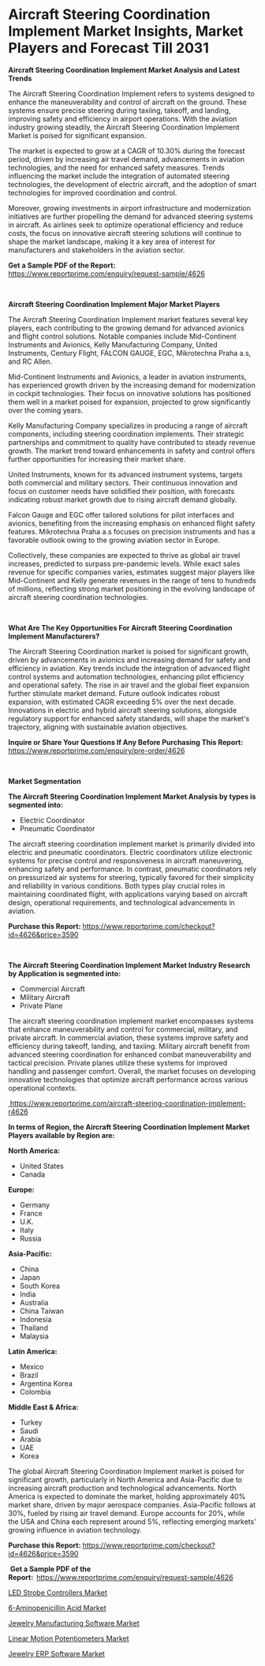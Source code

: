 <p><h1>Aircraft Steering Coordination Implement Market Insights, Market Players and Forecast Till 2031</h1></p><p><strong>Aircraft Steering Coordination Implement Market Analysis and Latest Trends</strong></p>
<p><p>The Aircraft Steering Coordination Implement refers to systems designed to enhance the maneuverability and control of aircraft on the ground. These systems ensure precise steering during taxiing, takeoff, and landing, improving safety and efficiency in airport operations. With the aviation industry growing steadily, the Aircraft Steering Coordination Implement Market is poised for significant expansion.</p><p>The market is expected to grow at a CAGR of 10.30% during the forecast period, driven by increasing air travel demand, advancements in aviation technologies, and the need for enhanced safety measures. Trends influencing the market include the integration of automated steering technologies, the development of electric aircraft, and the adoption of smart technologies for improved coordination and control. </p><p>Moreover, growing investments in airport infrastructure and modernization initiatives are further propelling the demand for advanced steering systems in aircraft. As airlines seek to optimize operational efficiency and reduce costs, the focus on innovative aircraft steering solutions will continue to shape the market landscape, making it a key area of interest for manufacturers and stakeholders in the aviation sector.</p></p>
<p><strong>Get a Sample PDF of the Report:&nbsp;</strong> <a href="https://www.reportprime.com/enquiry/request-sample/4626">https://www.reportprime.com/enquiry/request-sample/4626</a></p>
<p>&nbsp;</p>
<p><strong>Aircraft Steering Coordination Implement Major Market Players</strong></p>
<p><p>The Aircraft Steering Coordination Implement market features several key players, each contributing to the growing demand for advanced avionics and flight control solutions. Notable companies include Mid-Continent Instruments and Avionics, Kelly Manufacturing Company, United Instruments, Century Flight, FALCON GAUGE, EGC, Mikrotechna Praha a.s, and RC Allen.</p><p>Mid-Continent Instruments and Avionics, a leader in aviation instruments, has experienced growth driven by the increasing demand for modernization in cockpit technologies. Their focus on innovative solutions has positioned them well in a market poised for expansion, projected to grow significantly over the coming years.</p><p>Kelly Manufacturing Company specializes in producing a range of aircraft components, including steering coordination implements. Their strategic partnerships and commitment to quality have contributed to steady revenue growth. The market trend toward enhancements in safety and control offers further opportunities for increasing their market share.</p><p>United Instruments, known for its advanced instrument systems, targets both commercial and military sectors. Their continuous innovation and focus on customer needs have solidified their position, with forecasts indicating robust market growth due to rising aircraft demand globally.</p><p>Falcon Gauge and EGC offer tailored solutions for pilot interfaces and avionics, benefiting from the increasing emphasis on enhanced flight safety features. Mikrotechna Praha a.s focuses on precision instruments and has a favorable outlook owing to the growing aviation sector in Europe.</p><p>Collectively, these companies are expected to thrive as global air travel increases, predicted to surpass pre-pandemic levels. While exact sales revenue for specific companies varies, estimates suggest major players like Mid-Continent and Kelly generate revenues in the range of tens to hundreds of millions, reflecting strong market positioning in the evolving landscape of aircraft steering coordination technologies.</p></p>
<p>&nbsp;</p>
<p><strong>What Are The Key Opportunities For Aircraft Steering Coordination Implement Manufacturers?</strong></p>
<p><p>The Aircraft Steering Coordination market is poised for significant growth, driven by advancements in avionics and increasing demand for safety and efficiency in aviation. Key trends include the integration of advanced flight control systems and automation technologies, enhancing pilot efficiency and operational safety. The rise in air travel and the global fleet expansion further stimulate market demand. Future outlook indicates robust expansion, with estimated CAGR exceeding 5% over the next decade. Innovations in electric and hybrid aircraft steering solutions, alongside regulatory support for enhanced safety standards, will shape the market's trajectory, aligning with sustainable aviation objectives.</p></p>
<p><strong>Inquire or Share Your Questions If Any Before Purchasing This Report:</strong> <a href="https://www.reportprime.com/enquiry/pre-order/4626">https://www.reportprime.com/enquiry/pre-order/4626</a></p>
<p>&nbsp;</p>
<p><strong>Market Segmentation</strong></p>
<p><strong>The Aircraft Steering Coordination Implement Market Analysis by types is segmented into:</strong></p>
<p><ul><li>Electric Coordinator</li><li>Pneumatic Coordinator</li></ul></p>
<p><p>The aircraft steering coordination implement market is primarily divided into electric and pneumatic coordinators. Electric coordinators utilize electronic systems for precise control and responsiveness in aircraft maneuvering, enhancing safety and performance. In contrast, pneumatic coordinators rely on pressurized air systems for steering, typically favored for their simplicity and reliability in various conditions. Both types play crucial roles in maintaining coordinated flight, with applications varying based on aircraft design, operational requirements, and technological advancements in aviation.</p></p>
<p><strong>Purchase this Report:&nbsp;</strong><a href="https://www.reportprime.com/checkout?id=4626&price=3590">https://www.reportprime.com/checkout?id=4626&price=3590</a></p>
<p>&nbsp;</p>
<p><strong>The Aircraft Steering Coordination Implement Market Industry Research by Application is segmented into:</strong></p>
<p><ul><li>Commercial Aircraft</li><li>Military Aircraft</li><li>Private Plane</li></ul></p>
<p><p>The aircraft steering coordination implement market encompasses systems that enhance maneuverability and control for commercial, military, and private aircraft. In commercial aviation, these systems improve safety and efficiency during takeoff, landing, and taxiing. Military aircraft benefit from advanced steering coordination for enhanced combat maneuverability and tactical precision. Private planes utilize these systems for improved handling and passenger comfort. Overall, the market focuses on developing innovative technologies that optimize aircraft performance across various operational contexts.</p></p>
<p><a href="https://www.reportprime.com/aircraft-steering-coordination-implement-r4626">&nbsp;https://www.reportprime.com/aircraft-steering-coordination-implement-r4626</a></p>
<p><strong>In terms of Region, the Aircraft Steering Coordination Implement Market Players available by Region are:</strong></p>
<p>
    <p> <strong> North America: </strong>
        <ul>
            <li>United States</li>
            <li>Canada</li>
        </ul>
        </p> 
    <p> <strong> Europe: </strong>
        <ul>
            <li>Germany</li>
            <li>France</li>
            <li>U.K.</li>
            <li>Italy</li>
            <li>Russia</li>
        </ul>
        </p> 
    <p> <strong> Asia-Pacific: </strong>
        <ul>
            <li>China</li>
            <li>Japan</li>
            <li>South Korea</li>
            <li>India</li>
            <li>Australia</li>
            <li>China Taiwan</li>
            <li>Indonesia</li>
            <li>Thailand</li>
            <li>Malaysia</li>
        </ul>
        </p> 
    <p> <strong> Latin America: </strong>
        <ul>
            <li>Mexico</li>
            <li>Brazil</li>
            <li>Argentina Korea</li>
            <li>Colombia</li>
        </ul>
        </p> 
    <p> <strong> Middle East & Africa: </strong>
        <ul>
            <li>Turkey</li>
            <li>Saudi</li>
            <li>Arabia</li>
            <li>UAE</li>
            <li>Korea</li>
        </ul>
    </p>
    </p>
<p><p>The global Aircraft Steering Coordination Implement market is poised for significant growth, particularly in North America and Asia-Pacific due to increasing aircraft production and technological advancements. North America is expected to dominate the market, holding approximately 40% market share, driven by major aerospace companies. Asia-Pacific follows at 30%, fueled by rising air travel demand. Europe accounts for 20%, while the USA and China each represent around 5%, reflecting emerging markets' growing influence in aviation technology.</p></p>
<p><strong>Purchase this Report: </strong><a href="https://www.reportprime.com/checkout?id=4626&price=3590">https://www.reportprime.com/checkout?id=4626&price=3590</a></p>
<p>&nbsp;<strong>Get a Sample PDF of the Report:&nbsp;&nbsp;</strong><a href="https://www.reportprime.com/enquiry/request-sample/4626">https://www.reportprime.com/enquiry/request-sample/4626</a></p>
<p><strong></strong></p>
<p><p><a href="https://github.com/marloy8/Market-Research-Report-List-6/blob/main/led-strobe-controllers-market.md">LED Strobe Controllers Market</a></p><p><a href="https://issuu.com/reportprime-2/docs/6-aminopenicillin-acid-market-size-_c74a6fd2fbf5b0">6-Aminopenicillin Acid Market</a></p><p><a href="https://www.linkedin.com/pulse/how-regional-markets-adapting-jewelry-manufacturing-software-daw1e?trackingId=8gO6bqu%2FQVuYvJ2hriARzQ%3D%3D">Jewelry Manufacturing Software Market</a></p><p><a href="https://github.com/hgf64gh/Market-Research-Report-List-1/blob/main/linear-motion-potentiometers-market.md">Linear Motion Potentiometers Market</a></p><p><a href="https://www.linkedin.com/pulse/market-forecasting-change-global-jewelry-erp-software-thdqe?trackingId=xFgmBaE%2BQ%2BWmEvOsVfO7PA%3D%3D">Jewelry ERP Software Market</a></p></p>
